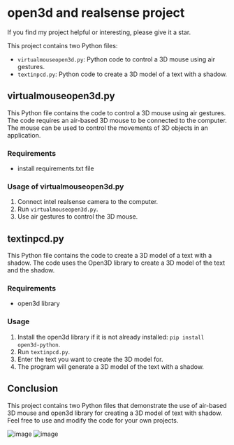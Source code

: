 

# open3d and realsense project

If you find my project helpful or interesting, please give it a star.

This project contains two Python files:
- `virtualmouseopen3d.py`: Python code to control a 3D mouse using air gestures.
- `textinpcd.py`: Python code to create a 3D model of a text with a shadow.

## virtualmouseopen3d.py

This Python file contains the code to control a 3D mouse using air gestures. The code requires an air-based 3D mouse to be connected to the computer. The mouse can be used to control the movements of 3D objects in an application.

### Requirements
- install requirements.txt file

### Usage of virtualmouseopen3d.py
1. Connect intel realsense camera to the computer.
2. Run `virtualmouseopen3d.py`.
3. Use air gestures to control the 3D mouse.


## textinpcd.py

This Python file contains the code to create a 3D model of a text with a shadow. The code uses the Open3D library to create a 3D model of the text and the shadow.

### Requirements
- open3d library

### Usage
1. Install the open3d library if it is not already installed: `pip install open3d-python`.
2. Run `textinpcd.py`.
3. Enter the text you want to create the 3D model for.
4. The program will generate a 3D model of the text with a shadow.

## Conclusion
This project contains two Python files that demonstrate the use of air-based 3D mouse and open3d library for creating a 3D model of text with shadow. Feel free to use and modify the code for your own projects.

![image](https://github.com/jrajpal5-singularity/open3dbasedtextandmouse/assets/17953051/9e05c9de-d6c2-4062-9974-b96ba2d41a21)
![image](https://github.com/jrajpal5-singularity/open3dbasedtextandmouse/assets/17953051/43a3d8fb-ce71-4102-b920-22369ef4eeda)


